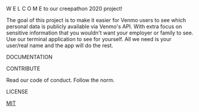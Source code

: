 W E L C O M E to our creepathon 2020 project!

The goal of this project is to make it easier for Venmo users to see which personal data is publicly available via Venmo's API. With extra focus on sensitive information that you wouldn't want your employer or family to see. Use our terminal application to see for yourself. All we need is your user/real name and the app will do the rest.

DOCUMENTATION

CONTRIBUTE

Read our code of conduct. Follow the norm.

LICENSE

[MIT](https://github.com/krusts31/venmo_data_base_analysis/blob/main/LICENSE)
